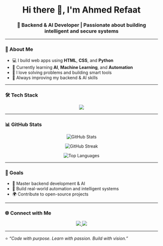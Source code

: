 <!-- 👋 Profile README for Ahmed Refaat -->

<h1 align="center">Hi there 👋, I'm Ahmed Refaat</h1>
<h3 align="center">🚀 Backend & AI Developer | Passionate about building intelligent and secure systems</h3>

---

### 🧠 About Me
- 💻 I build web apps using **HTML**, **CSS**, and **Python**  
- 🤖 Currently learning **AI**, **Machine Learning**, and **Automation**  
- 🧩 I love solving problems and building smart tools  
- 🌱 Always improving my backend & AI skills  

---

### 🛠️ Tech Stack

<p align="center">
  <img src="https://skillicons.dev/icons?i=html,css,python,flask,linux,git,github,vscode&theme=dark" />
</p>

---

### 📊 GitHub Stats

<p align="center">
  <img src="https://github-readme-stats.vercel.app/api?username=AhmedRefaat521&show_icons=true&theme=tokyonight" alt="GitHub Stats" />
</p>

<p align="center">
  <img src="https://github-readme-streak-stats.herokuapp.com/?user=AhmedRefaat521&theme=tokyonight" alt="GitHub Streak" />
</p>

<p align="center">
  <img src="https://github-readme-stats.vercel.app/api/top-langs/?username=AhmedRefaat521&layout=compact&theme=tokyonight" alt="Top Languages" />
</p>

---

### 🎯 Goals
- 🚀 Master backend development & AI  
- 🧠 Build real-world automation and intelligent systems  
- 🌍 Contribute to open-source projects  

---

### 🌐 Connect with Me

<p align="center">
  <a href="https://linkedin.com/in/your-link" target="_blank">
    <img src="https://img.shields.io/badge/LinkedIn-0077B5?style=for-the-badge&logo=linkedin&logoColor=white" />
  </a>
  <a href="mailto:ahmed.refaat@example.com">
    <img src="https://img.shields.io/badge/Email-D14836?style=for-the-badge&logo=gmail&logoColor=white" />
  </a>
</p>

---

⭐ _“Code with purpose. Learn with passion. Build with vision.”_
